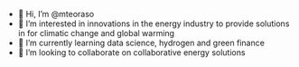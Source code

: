 - 👋 Hi, I’m @mteoraso
- 👀 I’m interested in innovations in the energy industry to provide solutions in for climatic change and global warming
- 🌱 I’m currently learning data science, hydrogen and green finance
- 💞️ I’m looking to collaborate on collaborative energy solutions


<!---
mteoraso/mteoraso is a ✨ special ✨ repository because its `README.md` (this file) appears on your GitHub profile.
You can click the Preview link to take a look at your changes.
--->

